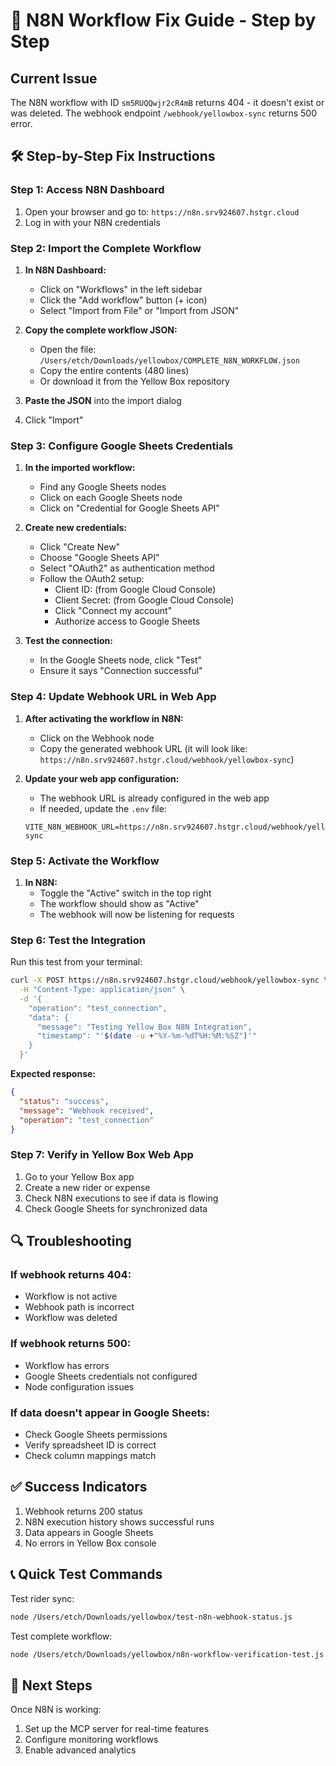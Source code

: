 # 🚨 N8N Workflow Fix Guide - Step by Step

## Current Issue
The N8N workflow with ID `sm5RUQQwjr2cR4mB` returns 404 - it doesn't exist or was deleted. The webhook endpoint `/webhook/yellowbox-sync` returns 500 error.

## 🛠️ Step-by-Step Fix Instructions

### Step 1: Access N8N Dashboard
1. Open your browser and go to: `https://n8n.srv924607.hstgr.cloud`
2. Log in with your N8N credentials

### Step 2: Import the Complete Workflow

1. **In N8N Dashboard:**
   - Click on "Workflows" in the left sidebar
   - Click the "Add workflow" button (+ icon)
   - Select "Import from File" or "Import from JSON"

2. **Copy the complete workflow JSON:**
   - Open the file: `/Users/etch/Downloads/yellowbox/COMPLETE_N8N_WORKFLOW.json`
   - Copy the entire contents (480 lines)
   - Or download it from the Yellow Box repository
   
3. **Paste the JSON** into the import dialog
4. Click "Import"

### Step 3: Configure Google Sheets Credentials

1. **In the imported workflow:**
   - Find any Google Sheets nodes
   - Click on each Google Sheets node
   - Click on "Credential for Google Sheets API"

2. **Create new credentials:**
   - Click "Create New"
   - Choose "Google Sheets API" 
   - Select "OAuth2" as authentication method
   - Follow the OAuth2 setup:
     - Client ID: (from Google Cloud Console)
     - Client Secret: (from Google Cloud Console)
     - Click "Connect my account"
     - Authorize access to Google Sheets

3. **Test the connection:**
   - In the Google Sheets node, click "Test" 
   - Ensure it says "Connection successful"

### Step 4: Update Webhook URL in Web App

1. **After activating the workflow in N8N:**
   - Click on the Webhook node
   - Copy the generated webhook URL (it will look like: `https://n8n.srv924607.hstgr.cloud/webhook/yellowbox-sync`)

2. **Update your web app configuration:**
   - The webhook URL is already configured in the web app
   - If needed, update the `.env` file:
   ```env
   VITE_N8N_WEBHOOK_URL=https://n8n.srv924607.hstgr.cloud/webhook/yellowbox-sync
   ```

### Step 5: Activate the Workflow

1. **In N8N:**
   - Toggle the "Active" switch in the top right
   - The workflow should show as "Active"
   - The webhook will now be listening for requests

### Step 6: Test the Integration

Run this test from your terminal:

```bash
curl -X POST https://n8n.srv924607.hstgr.cloud/webhook/yellowbox-sync \
  -H "Content-Type: application/json" \
  -d '{
    "operation": "test_connection",
    "data": {
      "message": "Testing Yellow Box N8N Integration",
      "timestamp": "'$(date -u +"%Y-%m-%dT%H:%M:%SZ")'"
    }
  }'
```

**Expected response:**
```json
{
  "status": "success",
  "message": "Webhook received",
  "operation": "test_connection"
}
```

### Step 7: Verify in Yellow Box Web App

1. Go to your Yellow Box app
2. Create a new rider or expense
3. Check N8N executions to see if data is flowing
4. Check Google Sheets for synchronized data

## 🔍 Troubleshooting

### If webhook returns 404:
- Workflow is not active
- Webhook path is incorrect
- Workflow was deleted

### If webhook returns 500:
- Workflow has errors
- Google Sheets credentials not configured
- Node configuration issues

### If data doesn't appear in Google Sheets:
- Check Google Sheets permissions
- Verify spreadsheet ID is correct
- Check column mappings match

## ✅ Success Indicators

1. Webhook returns 200 status
2. N8N execution history shows successful runs
3. Data appears in Google Sheets
4. No errors in Yellow Box console

## 📞 Quick Test Commands

Test rider sync:
```bash
node /Users/etch/Downloads/yellowbox/test-n8n-webhook-status.js
```

Test complete workflow:
```bash
node /Users/etch/Downloads/yellowbox/n8n-workflow-verification-test.js
```

## 🚀 Next Steps

Once N8N is working:
1. Set up the MCP server for real-time features
2. Configure monitoring workflows
3. Enable advanced analytics